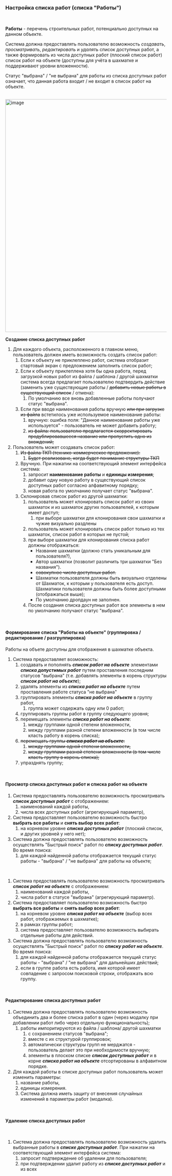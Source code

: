 ### Настройка списка работ (списка "Работы")  

<br>

**Работы** - перечень строительных работ, потенциально доступных на данном объекте.   

Система должна предоставлять пользователю возможность _создавать_, _просматривать_, _редактировать_ и _удалять_ список доступных работ, а также формировать из числа доступных работ (плоский список работ) список работ на объекте (доступны для учёта в шахматке и поддерживают уровни вложенности).  

Статус "выбрана" / "не выбрана" для работы из списка доступных работ означает, что данная работа входит / не входит в список работ на объекте.  
<br>

<img width="727" alt="image" src="https://user-images.githubusercontent.com/122552428/212556648-078c9611-9280-40ef-baaf-ca7692968db7.png">
<br>

**Создание списка доступных работ**

1. Для каждого объекта, расположенного в главном меню, пользователь должен иметь возможность создать список работ:  
    1. Если к объекту не приклеплено работ, система отобразит стартовый экран с предложением заполнить список работ; 
    2. Если к объекту приклеплена хотя бы одна работа, перед загрузкой новых работ из файла / шаблона / другой шахматки система всегда предлагает пользователю подтвердить действие (заменить уже существующие работы / ~~добавить новые работы в существующий список~~ / отмена):
        1. По умолчанию все вновь добавленные работы получают статус "выбрана".   
    3. Если при вводе наименования работы вручную ~~или при загрузке из файла~~ встетилось уже используемое наименование работы:
        1.  вручную: ошибка поля: "Данное наименование работы уже используется" - пользователь не может добавить работу;
        2.  ~~из файла: пользователю предлагается скорректировать продублировавшееся название или пропустить одно из вхождений;~~
2. Пользователь может создавать список работ:
    1. ~~Из файла ТКП (технико-коммерческое предложение):~~  
        1. ~~Будет реализовано, когда будет понимание структуры ТКП~~  
    2. Вручную. При нажатии на соответствующий элемент интерфейса система:  
        1. запросит **наименование работы** и **единицы измерения**;  
        2. добавит одну новую работу в существующий список доступных работ согласно алфавитному порядку;  
        3. новая работа по умолчанию получает статус "выбрана".  
    3. Склонировав список работ из другой шахматки:  
        1. пользователь может клонировать список работ из своих шахматок и из шахматок других пользователей, к которым имеет доступ; 
            1. при выборе шахматки для клонирования свои шахматки и чужие визуально раздлены 
        3. пользователь может клонировать список работ только из тех шахматок, список работ в которых не пустой;  
        4. при выборе шахматки для клонирования списка работ должны отображаться:  
            - Название шахматки (должно стать уникальным для пользователя?),  
            - Автор шахматки (позволит различить три шахматки "Без названия").  
            - ~~совокупное число доступных работ.~~  
            - Шахматки пользователя должны быть визуально отделены от Шахматок, к которым у пользователя есть доступ. Шахматики пользователя должны быть более доступными (отображаться выше);
            - По умолчанию дропдаун не заполнен. 
        5. После создания списка доступных работ все элементы в нем по умолчанию получают статус "выбрана".  
<br>

#### Формирование списка "Работы на объекте" (группировка / редактирование / разгруппировка)

Работы на объете доступны для отображения в шахматке объекта.

1. Система предоставляет возможность:
    1. создавать и пополнять _**список работ на объекте**_ элементами _**списка допустимых работ**_ путем проставления последним статусов "выбрана" (т.е. добавлять элементы в корень структуры _**список работ на объекте**_);
    2. удалять элементы из _**списка работ на объекте**_ путем проставления работе статуса "не выбрана"
    3. группировать элементы _**списка работ на объекте**_ в группу работ,
        1. группа может содержать одну или 0 работ;
    5. группировать группы работ в группу следующего уровня;
    7. перемещать элементы _**списка работ на объекте**_:
        1. между группами одной степени вложенности,
        2. между группами разной степени вложенности (в том числе класть работу в корень списка);
    8. ~~перемещать группы _**списка работ на объекте**_:~~
        1. ~~между группами одной степени вложенности,~~
        2. ~~между группами разной степени вложенности (в том числе класть группу в корень списка);~~
    10. упразднять группу;
<br>

#### Просмотр списка доступных работ и списка работ на объекте

1. Система предоставлять пользователю возможность просматривать _**список доступных работ**_ с отображением:
    1. наименований каждой работы,
    2. числа всех доступных работ (агрегирующий параметр),
2. Система предоставляет пользователю возможность быстро **выбрать все работы** и **снять выбор всех работ**:
    1. на корневом уровне _**cписка доступных работ**_ (плоский список, и других уровней у него нет);
3. Система должна предоставлять пользователю возможность осуществлять "Быстрый поиск" работ по _**списку доступных работ**_. Во время поиска:
    1. для каждой найденной работы отображается текущий статус работы - "выбрана" / "не выбрана" для работы на объекте; 
<br>

1. Система предоставлять пользователю возможность просматривать _**список работ на объекте**_ с отображением:
    1. наименований каждой работы,
    2. числа работ в статусе "выбрана" (агрегирующий параметр).
2. Система предоставляет пользователю возможность быстро **выбрать все работы** и **снять выбор всех работ**:
    1. на корневом уровне _**списка работ на объекте**_ (выбор всех работ, отображаемых в шахматке);
    2. в рамках группы работ;
    3. система предоставляет пользователю возможность выбирать отдельные работы для действий.
3. Система должна предоставлять пользователю возможность осуществлять "Быстрый поиск" работ по _**списку работ на объекте**_. Во время поиска:
    1. для каждой найденной работы отображается текущий статус работы - "выбрана" / "не выбрана" для дальнейших действий;
    2. если в группе работа есть работа, имя которой имеет совпадение с запросом поисковой строки, отображать всю группу. 
<br>

#### Редактирование списка доступных работ

1. Система должна предоставлять пользователю возможность объединить два и более списка работ в один (через модалку при добавлении работ либо через отдельную функциональность);
    1. работы импоритируются из файла / шаблона/ другой шахматки
        1. с сохранением статусов "выбрана";
        2. вместе с их структурой группировок;
        3. автоматически структуры групп не мерджатся - пользователь делает это при необходимости вручную;
        4. элементы в плоском списке _**список доступных работ**_ и в корне _**списка работ на объекте**_ отсортированы в алфавитном порядке.
3. Для каждой работы в списке доступных работ пользователь может изменить параметры:
    1. название работы,
    2. единицы измерения.
    3. Система должна иметь защиту от внесения случайных изменений в параметры работ (модалка).
<br>

#### Удаление списка доступных работ

<br>

1. Система должна предоставлять пользователю возможность удалить выбранные работы в _**списке доступных работ**_. При нажатии на соответствующий элемент интерфейса система:  
    1. запросит подтверждение об удалении для пользователя;  
    2. при подтверждении удалит работу из _**списке доступных работ**_ и из всех  




